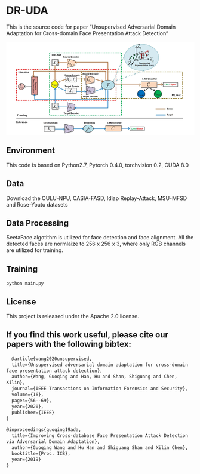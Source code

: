 # DR-UDA
This is the source code for paper ”Unsupervised Adversarial Domain Adaptation for Cross-domain Face Presentation Attack Detection“

<img src="./overview.png" width = "600px" height = "250px" align=center />

## Environment

This code is based on Python2.7, Pytorch 0.4.0, torchvision 0.2, CUDA 8.0

## Data


Download the OULU-NPU, CASIA-FASD, Idiap Replay-Attack, MSU-MFSD and Rose-Youtu datasets

## Data Processing 
SeetaFace algotithm is utilized for face detection and face alignment. All the detected faces are normlaize to 256 x 256 x 3, where only RGB channels are utilized for training.

## Training
```
python main.py
```

## License
This project is released under the Apache 2.0 license.

## If you find this work useful, please cite our papers with the following bibtex:
```
  @article{wang2020unsupervised,
  title={Unsupervised adversarial domain adaptation for cross-domain face presentation attack detection},
  author={Wang, Guoqing and Han, Hu and Shan, Shiguang and Chen, Xilin},
  journal={IEEE Transactions on Information Forensics and Security},
  volume={16},
  pages={56--69},
  year={2020},
  publisher={IEEE}
}
```
```
@inproceedings{guoqing19ada,
  title={Improving Cross-database Face Presentation Attack Detection via Adversarial Domain Adaptation},
  author={Guoqing Wang and Hu Han and Shiguang Shan and Xilin Chen},
  booktitle={Proc. ICB},
  year={2019}
}
```
